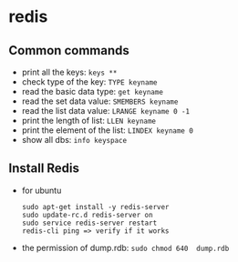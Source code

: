redis
====================


## Common commands

- print all the keys: `keys **`
- check type of the key: `TYPE keyname`
- read the basic data type: `get keyname`
- read the set data value: `SMEMBERS keyname`
- read the list data value: `LRANGE keyname 0 -1`
- print the length of list: `LLEN keyname`
- print the element of the list: `LINDEX keyname 0`
- show all dbs: `info keyspace`

## Install Redis

- for ubuntu
	```
	sudo apt-get install -y redis-server
	sudo update-rc.d redis-server on
	sudo service redis-server restart
	redis-cli ping => verify if it works
	```
	
- the permission of dump.rdb:  `sudo chmod 640  dump.rdb`